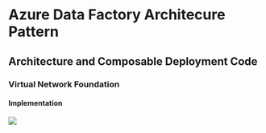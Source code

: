 
# Azure Data Factory Architecure Pattern
## Architecture and Composable Deployment Code
### Virtual Network Foundation
#### Implementation
![](images/adfarch.png)
